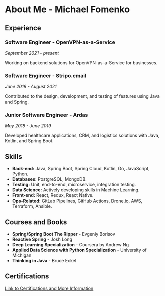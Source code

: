 # About Me - Michael Fomenko

## Experience

### Software Engineer - OpenVPN-as-a-Service
*September 2021 - present*

Working on backend solutions for OpenVPN-as-a-Service for businesses.

### Software Engineer - Stripo.email
*June 2019 - August 2021*

Contributed to the design, development, and testing of features using Java and Spring.

### Junior Software Engineer - Ardas
*May 2018 - June 2019*

Developed healthcare applications, CRM, and logistics solutions with Java, Kotlin, and Spring Boot.

## Skills

- **Back-end:** Java, Spring Boot, Spring Cloud, Kotlin, Go, JavaScript, Python.
- **Databases:** PostgreSQL, MongoDB.
- **Testing:** Unit, end-to-end, microservice, integration testing.
- **Data Science:** Actively developing skills in Machine Learning.
- **Front-end:** React, Redux, React Native.
- **Ops-Related:** GitLab Pipelines, GitHub Actions, Drone.io, AWS, Terraform, Ansible.

## Courses and Books

- **Spring/Spring Boot The Ripper** - Evgeniy Borisov
- **Reactive Spring** - Josh Long
- **Deep Learning Specialization** - Coursera by Andrew Ng
- **Applied Data Science with Python Specialization** - University of Michigan
- **Thinking in Java** - Bruce Eckel

## Certifications

[Link to Certifications and More Information](https://www.fomenko.dev/about-me)
